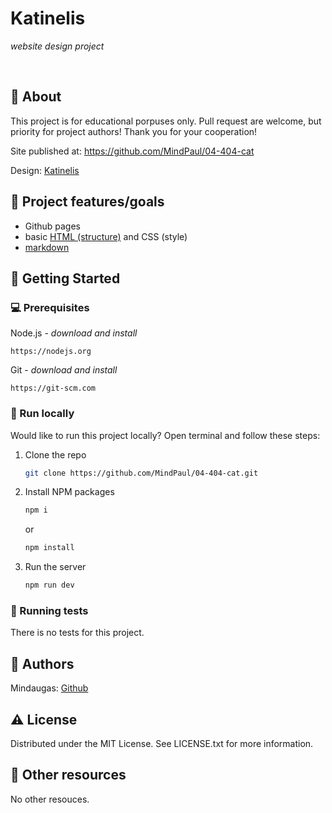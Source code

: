 
# Katinelis

_website design project_

<br>

## 🌟 About

This project is for educational porpuses only. Pull request are welcome, but priority for project authors! Thank you for your cooperation!

Site published at: https://github.com/MindPaul/04-404-cat

Design: [Katinelis](https://cdn.dribbble.com/users/772985/screenshots/9328351/media/45480f6265e16e5383862c1c37446248.png?compress=1&resize=1600x1200&vertical=top)

## 🎯 Project features/goals

-   Github pages
-   basic [HTML (structure)](https://www.w3schools.com/TAGS/default.asp) and CSS (style)
-   [markdown](https://docs.github.com/en/get-started/writing-on-github/getting-started-with-writing-and-formatting-on-github/basic-writing-and-formatting-syntax)

## 🧰 Getting Started

### 💻 Prerequisites

Node.js - _download and install_

```
https://nodejs.org
```

Git - _download and install_

```
https://git-scm.com
```

### 🏃 Run locally

Would like to run this project locally? Open terminal and follow these steps:

1. Clone the repo
    ```sh
    git clone https://github.com/MindPaul/04-404-cat.git
    ```
2. Install NPM packages
    ```sh
    npm i
    ```
    or
    ```sh
    npm install
    ```
3. Run the server
    ```sh
    npm run dev
    ```

### 🧪 Running tests

There is no tests for this project.

## 🎅 Authors

Mindaugas: [Github](https://github.com/MindPaul)

## ⚠️ License

Distributed under the MIT License. See LICENSE.txt for more information.

## 🔗 Other resources

No other resouces.